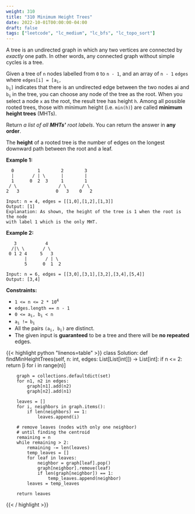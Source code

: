 ```yaml
---
weight: 310
title: "310 Minimum Height Trees"
date: 2022-10-01T00:00:00-04:00
draft: false
tags: ["leetcode", "lc_medium", "lc_bfs", "lc_topo_sort"]
---
```


A tree is an undirected graph in which any two vertices are connected by _exactly_ one path. In other words, any connected graph without simple cycles is a tree.

Given a tree of `n` nodes labelled from `0` to `n - 1`, and an array of `n - 1` `edges` where <code>edges[i] = [a<sub>i</sub>, b<sub>i</sub>]</code> indicates that there is an undirected edge between the two nodes ai and <code>b<sub>i</sub></code> in the tree, you can choose any node of the tree as the root. When you select a node `x` as the root, the result tree has height `h`. Among all possible rooted trees, those with minimum height (i.e. `min(h)`)  are called **minimum height trees** (MHTs).

Return _a list of all **MHTs'** root labels_. You can return the answer in **any order**.

The **height** of a rooted tree is the number of edges on the longest downward path between the root and a leaf.

**Example 1:**
```
  0         1        2        3
  |       / | \      |        |
  1      0  2  3     1        1
 / \                / \      / \
2   3              0   3    0   2

Input: n = 4, edges = [[1,0],[1,2],[1,3]]
Output: [1]
Explanation: As shown, the height of the tree is 1 when the root is the node
with label 1 which is the only MHT.
```
**Example 2:**
```
   3           4
  /|\ \       / \
 0 1 2 4     5   3
       |       / | \
       5      0  1  2

Input: n = 6, edges = [[3,0],[3,1],[3,2],[3,4],[5,4]]
Output: [3,4]
```

**Constraints:**
- <code>1 <= n <= 2 * 10<sup>4</sup></code>
- `edges.length == n - 1`
- <code>0 <= a<sub>i</sub>, b<sub>i</sub> < n</code>
- <code>a<sub>i</sub> != b<sub>i</sub></code>
- All the pairs <code>(a<sub>i</sub>, b<sub>i</sub>)</code> are distinct.
- The given input is **guaranteed** to be a tree and there will be **no repeated** edges.

<div class="tabs"></div>
<div class="tab-content">
<div id="python" class="lang">
{{< highlight python "linenos=table" >}}
class Solution:
    def findMinHeightTrees(self, n: int, edges: List[List[int]]) -> List[int]:
        if n <= 2:
            return [i for i in range(n)]

        graph = collections.defaultdict(set)
        for n1, n2 in edges:
            graph[n1].add(n2)
            graph[n2].add(n1)
        
        leaves = []
        for i, neighbors in graph.items():
            if len(neighbors) == 1:
                leaves.append(i)
        
        # remove leaves (nodes with only one neighbor)
        # until finding the centroid
        remaining = n
        while remaining > 2:
            remaining -= len(leaves)
            temp_leaves = []
            for leaf in leaves:
                neighbor = graph[leaf].pop()
                graph[neighbor].remove(leaf)
                if len(graph[neighbor]) == 1:
                    temp_leaves.append(neighbor)
            leaves = temp_leaves

        return leaves
{{< / highlight >}}
</div>
</div>
